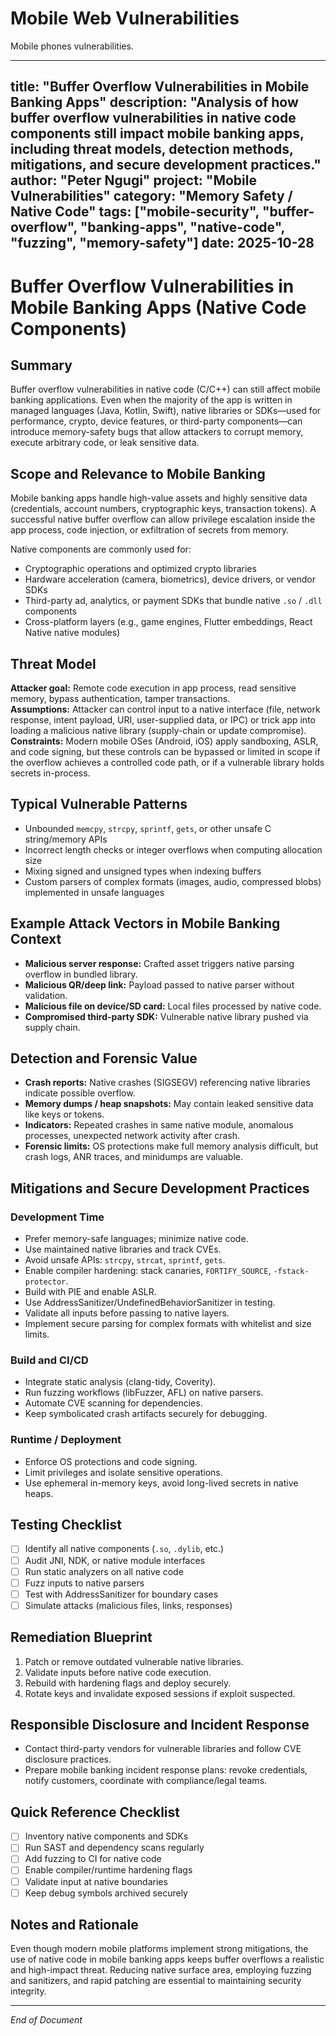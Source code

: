 # Mobile Web Vulnerabilities
Mobile phones vulnerabilities.

---
title: "Buffer Overflow Vulnerabilities in Mobile Banking Apps"
description: "Analysis of how buffer overflow vulnerabilities in native code components still impact mobile banking apps, including threat models, detection methods, mitigations, and secure development practices."
author: "Peter Ngugi"
project: "Mobile Vulnerabilities"
category: "Memory Safety / Native Code"
tags: ["mobile-security", "buffer-overflow", "banking-apps", "native-code", "fuzzing", "memory-safety"]
date: 2025-10-28
---

# Buffer Overflow Vulnerabilities in Mobile Banking Apps (Native Code Components)

## Summary
Buffer overflow vulnerabilities in native code (C/C++) can still affect mobile banking applications. Even when the majority of the app is written in managed languages (Java, Kotlin, Swift), native libraries or SDKs—used for performance, crypto, device features, or third-party components—can introduce memory-safety bugs that allow attackers to corrupt memory, execute arbitrary code, or leak sensitive data.

## Scope and Relevance to Mobile Banking
Mobile banking apps handle high-value assets and highly sensitive data (credentials, account numbers, cryptographic keys, transaction tokens). A successful native buffer overflow can allow privilege escalation inside the app process, code injection, or exfiltration of secrets from memory.

Native components are commonly used for:
- Cryptographic operations and optimized crypto libraries  
- Hardware acceleration (camera, biometrics), device drivers, or vendor SDKs  
- Third-party ad, analytics, or payment SDKs that bundle native `.so` / `.dll` components  
- Cross-platform layers (e.g., game engines, Flutter embeddings, React Native native modules)

## Threat Model
**Attacker goal:** Remote code execution in app process, read sensitive memory, bypass authentication, tamper transactions.  
**Assumptions:** Attacker can control input to a native interface (file, network response, intent payload, URI, user-supplied data, or IPC) or trick app into loading a malicious native library (supply-chain or update compromise).  
**Constraints:** Modern mobile OSes (Android, iOS) apply sandboxing, ASLR, and code signing, but these controls can be bypassed or limited in scope if the overflow achieves a controlled code path, or if a vulnerable library holds secrets in-process.

## Typical Vulnerable Patterns
- Unbounded `memcpy`, `strcpy`, `sprintf`, `gets`, or other unsafe C string/memory APIs  
- Incorrect length checks or integer overflows when computing allocation size  
- Mixing signed and unsigned types when indexing buffers  
- Custom parsers of complex formats (images, audio, compressed blobs) implemented in unsafe languages  

## Example Attack Vectors in Mobile Banking Context
- **Malicious server response:** Crafted asset triggers native parsing overflow in bundled library.  
- **Malicious QR/deep link:** Payload passed to native parser without validation.  
- **Malicious file on device/SD card:** Local files processed by native code.  
- **Compromised third-party SDK:** Vulnerable native library pushed via supply chain.  

## Detection and Forensic Value
- **Crash reports:** Native crashes (SIGSEGV) referencing native libraries indicate possible overflow.  
- **Memory dumps / heap snapshots:** May contain leaked sensitive data like keys or tokens.  
- **Indicators:** Repeated crashes in same native module, anomalous processes, unexpected network activity after crash.  
- **Forensic limits:** OS protections make full memory analysis difficult, but crash logs, ANR traces, and minidumps are valuable.

## Mitigations and Secure Development Practices

### Development Time
- Prefer memory-safe languages; minimize native code.  
- Use maintained native libraries and track CVEs.  
- Avoid unsafe APIs: `strcpy`, `strcat`, `sprintf`, `gets`.  
- Enable compiler hardening: stack canaries, `FORTIFY_SOURCE`, `-fstack-protector`.  
- Build with PIE and enable ASLR.  
- Use AddressSanitizer/UndefinedBehaviorSanitizer in testing.  
- Validate all inputs before passing to native layers.  
- Implement secure parsing for complex formats with whitelist and size limits.  

### Build and CI/CD
- Integrate static analysis (clang-tidy, Coverity).  
- Run fuzzing workflows (libFuzzer, AFL) on native parsers.  
- Automate CVE scanning for dependencies.  
- Keep symbolicated crash artifacts securely for debugging.  

### Runtime / Deployment
- Enforce OS protections and code signing.  
- Limit privileges and isolate sensitive operations.  
- Use ephemeral in-memory keys, avoid long-lived secrets in native heaps.  

## Testing Checklist
- [ ] Identify all native components (`.so`, `.dylib`, etc.)  
- [ ] Audit JNI, NDK, or native module interfaces  
- [ ] Run static analyzers on all native code  
- [ ] Fuzz inputs to native parsers  
- [ ] Test with AddressSanitizer for boundary cases  
- [ ] Simulate attacks (malicious files, links, responses)  

## Remediation Blueprint
1. Patch or remove outdated vulnerable native libraries.  
2. Validate inputs before native code execution.  
3. Rebuild with hardening flags and deploy securely.  
4. Rotate keys and invalidate exposed sessions if exploit suspected.  

## Responsible Disclosure and Incident Response
- Contact third-party vendors for vulnerable libraries and follow CVE disclosure practices.  
- Prepare mobile banking incident response plans: revoke credentials, notify customers, coordinate with compliance/legal teams.  

## Quick Reference Checklist
- [ ] Inventory native components and SDKs  
- [ ] Run SAST and dependency scans regularly  
- [ ] Add fuzzing to CI for native code  
- [ ] Enable compiler/runtime hardening flags  
- [ ] Validate input at native boundaries  
- [ ] Keep debug symbols archived securely  

## Notes and Rationale
Even though modern mobile platforms implement strong mitigations, the use of native code in mobile banking apps keeps buffer overflows a realistic and high-impact threat. Reducing native surface area, employing fuzzing and sanitizers, and rapid patching are essential to maintaining security integrity.

---

*End of Document*
